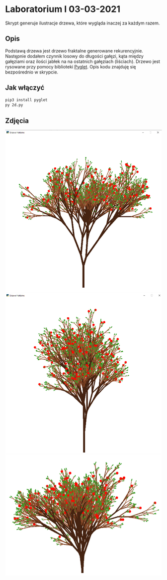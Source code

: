 # Laboratorium I 03-03-2021
Skrypt generuje ilustracje drzewa, które wygląda inaczej za każdym razem.
## Opis
Podstawą drzewa jest drzewo fraktalne generowane rekurencyjnie. Następnie dodałem czynnik losowy do długości gałęzi, kąta między gałęziami oraz ilości jabłek na na ostatnich gałęziach (liściach). Drzewo jest rysowane przy pomocy biblioteki [Pyglet](http://pyglet.org/). Opis kodu znajduję się bezpośrednio w skrypcie.
## Jak włączyć
```bash
pip3 install pyglet
py 2d.py
```
## Zdjęcia
![1](assets/1.png)
![2](assets/2.png)
![3](assets/3.png)